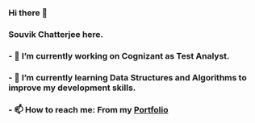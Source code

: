 ### Hi there 👋
### Souvik Chatterjee here.
### - 🔭 I’m currently working on Cognizant as Test Analyst.
### - 🌱 I’m currently learning Data Structures and Algorithms to improve my development skills.
### - 📫 How to reach me: From my [Portfolio](https://souvik06.github.io/digitalPortfolio/)


<!--
**Souvik06/Souvik06** is a ✨ _special_ ✨ repository because its `README.md` (this file) appears on your GitHub profile.

Here are some ideas to get you started:

- 🔭 I’m currently working on ...
- 🌱 I’m currently learning ...
- 👯 I’m looking to collaborate on ...
- 🤔 I’m looking for help with ...
- 💬 Ask me about ...
- 📫 How to reach me: ...
- 😄 Pronouns: ...
- ⚡ Fun fact: ...
-->
